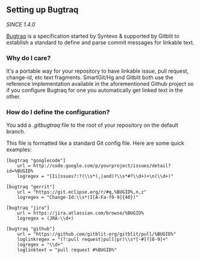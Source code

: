 
## Setting up Bugtraq

*SINCE 1.4.0*

[Bugtraq](https://github.com/mstrap/bugtraq) is a specification started by Syntevo & supported by Gitblit to establish a standard to define and parse commit messages for linkable text.

### Why do I care?

It's a portable way for your repository to have linkable issue, pull request, change-id, etc text fragments.  SmartGit/Hg and Gitblit both use the reference implementation available in the aforementioned Github project so if you configure Bugtraq for one you automatically get linked text in the other.

### How do I define the configuration?

You add a *.gitbugtraq* file to the root of your repository on the default branch.

This file is formatted like a standard Git config file.  Here are some quick examples:

    [bugtraq "googlecode"]
        url = http://code.google.com/p/yourproject/issues/detail?id=%BUGID%
        logregex = "[Ii]ssues?:?(\\s*(,|and)?\\s*#?\\d+)+\n(\\d+)"
    
    [bugtraq "gerrit"]
        url = "https://git.eclipse.org/r/#q,%BUGID%,n,z"
        logregex = "Change-Id:\\s*(I[A-Fa-f0-9]{40})"
    
    [bugtraq "jira"]
        url = https://jira.atlassian.com/browse/%BUGID%
        logregex = (JRA-\\d+)

    [bugtraq "github"]
        url = "https://github.com/gitblit-org/gitblit/pull/%BUGID%"
        loglinkregex = "(?:pull request|pull|pr)\\s*[-#]?[0-9]+"
        logregex = "\\d+"
        loglinktext = "pull request #%BUGID%"

